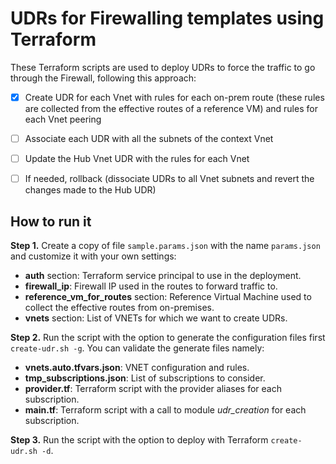 # UDRs for Firewalling templates using Terraform

These Terraform scripts are used to deploy UDRs to force the traffic to go through the Firewall, following this approach:

- [x] Create UDR for each Vnet with rules for each on-prem route (these rules are collected from the effective routes of a reference VM) and rules for each Vnet peering
- [ ] Associate each UDR with all the subnets of the context Vnet
- [ ] Update the Hub Vnet UDR with the rules for each Vnet
- [ ] If needed, rollback (dissociate UDRs to all Vnet subnets and revert the changes made to the Hub UDR)


## How to run it

**Step 1.** Create a copy of file `sample.params.json` with the name `params.json` and customize it with your own settings:
- **auth** section: Terraform service principal to use in the deployment.
- **firewall_ip**: Firewall IP used in the routes to forward traffic to.
- **reference_vm_for_routes** section: Reference Virtual Machine used to collect the effective routes from on-premises.
- **vnets** section: List of VNETs for which we want to create UDRs.

**Step 2.** Run the script with the option to generate the configuration files first `create-udr.sh -g`. You can validate the generate files namely:
- **vnets.auto.tfvars.json**: VNET configuration and rules.
- **tmp_subscriptions.json**: List of subscriptions to consider.
- **provider.tf**: Terraform script with the provider aliases for each subscription.
- **main.tf**: Terraform script with a call to module *udr_creation* for each subscription.

**Step 3.** Run the script with the option to deploy with Terraform `create-udr.sh -d`.
